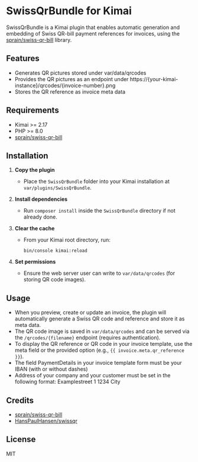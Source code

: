 # SwissQrBundle for Kimai

SwissQrBundle is a Kimai plugin that enables automatic generation and embedding of Swiss QR-bill payment references for invoices, using the [sprain/swiss-qr-bill](https://github.com/sprain/php-swiss-qr-bill) library.

## Features
- Generates QR pictures stored under var/data/qrcodes
- Provides the QR pictures as an endpoint under https://{your-kimai-instance}/qrcodes/{invoice-number}.png
- Stores the QR reference as invoice meta data

## Requirements
- Kimai >= 2.17
- PHP >= 8.0
- [sprain/swiss-qr-bill](https://github.com/sprain/php-swiss-qr-bill)

## Installation
1. **Copy the plugin**
   - Place the `SwissQrBundle` folder into your Kimai installation at `var/plugins/SwissQrBundle`.

2. **Install dependencies**
   - Run `composer install` inside the `SwissQrBundle` directory if not already done.

3. **Clear the cache**
   - From your Kimai root directory, run:
     ```
     bin/console kimai:reload
     ```

4. **Set permissions**
   - Ensure the web server user can write to `var/data/qrcodes` (for storing QR code images).

## Usage
- When you preview, create or update an invoice, the plugin will automatically generate a Swiss QR code and reference and store it as meta data.
- The QR code image is saved in `var/data/qrcodes` and can be served via the `/qrcodes/{filename}` endpoint (requires authentication).
- To display the QR reference or QR code in your invoice template, use the meta field or the provided option (e.g., `{{ invoice.meta.qr_reference }}`).
- The field PaymentDetails in your invoice template form must be your IBAN (with or without dashes)
- Address of your company and your customer must be set in the following format: Examplestreet 1 1234 City

## Credits
- [sprain/swiss-qr-bill](https://github.com/sprain/php-swiss-qr-bill)
- [HansPaulHansen/swissqr](https://github.com/HansPaulHansen/swissqr)

## License
MIT 